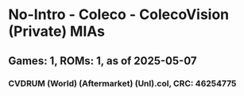 # No-Intro - Coleco - ColecoVision (Private) MIAs
## Games: 1, ROMs: 1, as of 2025-05-07

### CVDRUM (World) (Aftermarket) (Unl).col, CRC: 46254775
